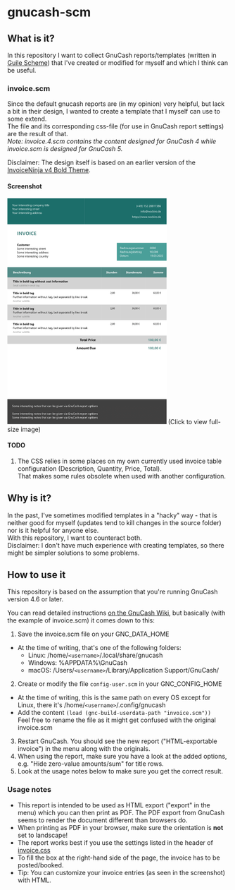 # gnucash-scm

## What is it?
In this repository I want to collect GnuCash reports/templates (written in [Guile Scheme](https://en.wikipedia.org/wiki/GNU_Guile)) that I've created or modified for myself and which I think can be useful.

### invoice.scm
Since the default gnucash reports are (in my opinion) very helpful, but lack a bit in their design, I wanted to create a template that I myself can use to some extend.  
The file and its corresponding css-file (for use in GnuCash report settings) are the result of that.  
*Note: invoice.4.scm contains the content designed for GnuCash 4 while invoice.scm is designed for GnuCash 5.*

Disclaimer: The design itself is based on an earlier version of the [InvoiceNinja v4 Bold Theme](https://invoiceninja.github.io/).

#### Screenshot
<img src="https://github.com/Nockiro/gnucash-scm/raw/master/readme-img/invoice-scm.png" height="512">  
(Click to view full-size image)

#### TODO
1. The CSS relies in some places on my own currently used invoice table configuration (Description, Quantity, Price, Total).  
That makes some rules obsolete when used with another configuration.

## Why is it?
In the past, I've sometimes modified templates in a "hacky" way - that is neither good for myself (updates tend to kill changes in the source folder) nor is it helpful for anyone else.  
With this repository, I want to counteract both.  
Disclaimer: I don't have much experience with creating templates, so there might be simpler solutions to some problems.

## How to use it
This repository is based on the assumption that you're running GnuCash version 4.6 or later.

You can read detailed instructions [on the GnuCash Wiki](https://wiki.gnucash.org/wiki/Custom_Reports#Loading_Your_Report), but basically (with the example of invoice.scm) it comes down to this:

1. Save the invoice.scm file on your GNC_DATA_HOME
  - At the time of writing, that's one of the following folders:
    - Linux: /home/`<username>`/.local/share/gnucash
    - Windows: %APPDATA%\GnuCash
    - macOS: /Users/`<username>`/Library/Application Support/GnuCash/
2. Create or modify the file `config-user.scm` in your GNC_CONFIG_HOME
  - At the time of writing, this is the same path on every OS except for Linux, there it's 
    /home/`<username>`/.config/gnucash
  - Add the content `(load (gnc-build-userdata-path "invoice.scm"))`  
    Feel free to rename the file as it might get confused with the original invoice.scm
3. Restart GnuCash. You should see the new report ("HTML-exportable invoice") in the menu along with the originals.
4. When using the report, make sure you have a look at the added options, e.g. "Hide zero-value amounts/sum" for title rows.
5. Look at the usage notes below to make sure you get the correct result.

### Usage notes
* This report is intended to be used as HTML export ("export" in the menu) which you can then print as PDF.
The PDF export from GnuCash seems to render the document different than browsers do.
* When printing as PDF in your browser, make sure the orientation is **not** set to landscape!
* The report works best if you use the settings listed in the header of [invoice.css](invoice.css)
* To fill the box at the right-hand side of the page, the invoice has to be posted/booked.
* Tip: You can customize your invoice entries (as seen in the screenshot) with HTML.
